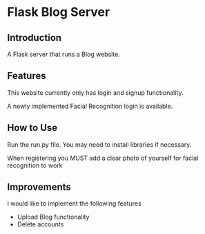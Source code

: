 # Flask Blog Server
## Introduction
A Flask server that runs a Blog website.

## Features
This website currently only has login and signup functionality.

A newly implemented Facial Recognition login is available.

## How to Use
Run the run.py file. You may need to install libraries if necessary.

When registering you MUST add a clear photo of yourself for facial recognition to work

## Improvements
I would like to implement the following features
* Upload Blog functionality
* Delete accounts
